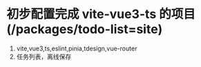 # 初步配置完成 vite-vue3-ts 的项目(/packages/todo-list=site)

1. vite,vue3,ts,eslint,pinia,tdesign,vue-router
2. 任务列表，离线保存
